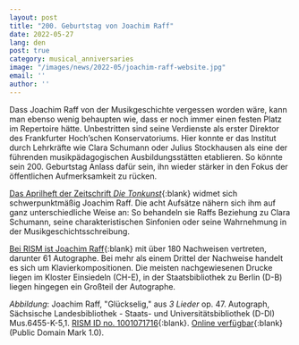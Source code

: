 ```yaml
---
layout: post
title: "200. Geburtstag von Joachim Raff"
date: 2022-05-27
lang: den
post: true
category: musical_anniversaries
image: "/images/news/2022-05/joachim-raff-website.jpg"
email: ''
author: ''
---
```


Dass Joachim Raff von der Musikgeschichte vergessen worden wäre, kann man ebenso wenig behaupten wie, dass er noch immer einen festen Platz im Repertoire hätte. Unbestritten sind seine Verdienste als erster Direktor des Frankfurter Hoch’schen Konservatoriums. Hier konnte er das Institut durch Lehrkräfte wie Clara Schumann oder Julius Stockhausen als eine der führenden musikpädagogischen Ausbildungsstätten etablieren. So könnte sein 200. Geburtstag Anlass dafür sein, ihn wieder stärker in den Fokus der öffentlichen Aufmerksamkeit zu rücken.  

[Das Aprilheft der Zeitschrift _Die Tonkunst_](http://www.die-tonkunst.de/index.php/redaktion/ausgaben/heft-ii-2022/){:blank} widmet sich schwerpunktmäßig Joachim Raff. Die acht Aufsätze nähern sich ihm auf ganz unterschiedliche Weise an: So behandeln sie Raffs Beziehung zu Clara Schumann, seine charakteristischen Sinfonien oder seine Wahrnehmung in der Musikgeschichtsschreibung.  

[Bei RISM ist Joachim Raff](https://opac.rism.info/metaopac/search?View=rism&View=rism&author=Raff,%20Joachim){:blank} mit über 180 Nachweisen vertreten, darunter 61 Autographe. Bei mehr als einem Drittel der Nachweise handelt es sich um Klavierkompositionen. Die meisten nachgewiesenen Drucke liegen im Kloster Einsiedeln (CH-E), in der Staatsbibliothek zu Berlin (D-B) liegen hingegen ein Großteil der Autographe.  

_Abbildung_: Joachim Raff, "Glückselig," aus _3 Lieder_ op. 47. Autograph, Sächsische Landesbibliothek - Staats- und Universitätsbibliothek (D-Dl) Mus.6455-K-5,1. [RISM ID no. 1001071716](https://opac.rism.info/search?id=1001071716&View=rism){:blank}. [Online verfügbar](https://digital.slub-dresden.de/werkansicht/dlf/329247/5){:blank} (Public Domain Mark 1.0). 
